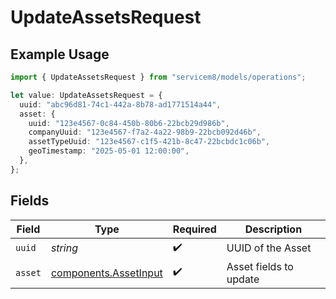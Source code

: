 # UpdateAssetsRequest

## Example Usage

```typescript
import { UpdateAssetsRequest } from "servicem8/models/operations";

let value: UpdateAssetsRequest = {
  uuid: "abc96d81-74c1-442a-8b78-ad1771514a44",
  asset: {
    uuid: "123e4567-0c84-450b-80b6-22bcb29d986b",
    companyUuid: "123e4567-f7a2-4a22-98b9-22bcb092d46b",
    assetTypeUuid: "123e4567-c1f5-421b-8c47-22bcbdc1c06b",
    geoTimestamp: "2025-05-01 12:00:00",
  },
};
```

## Fields

| Field                                                          | Type                                                           | Required                                                       | Description                                                    |
| -------------------------------------------------------------- | -------------------------------------------------------------- | -------------------------------------------------------------- | -------------------------------------------------------------- |
| `uuid`                                                         | *string*                                                       | :heavy_check_mark:                                             | UUID of the Asset                                              |
| `asset`                                                        | [components.AssetInput](../../models/components/assetinput.md) | :heavy_check_mark:                                             | Asset fields to update                                         |